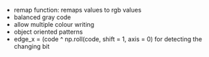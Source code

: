 * remap function: remaps values to rgb values
* balanced gray code
* allow multiple colour writing
* object oriented patterns
* edge_x = (code ^ np.roll(code, shift = 1, axis = 0) for detecting the changing bit
